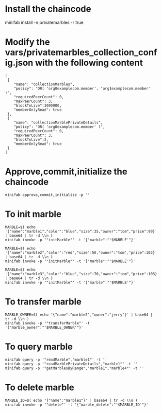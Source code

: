 # Install the chaincode
minifab install -n privatemarbles -r true

# Modify the vars/privatemarbles_collection_config.json with the following content

```
[
 {
    "name": "collectionMarbles",
    "policy": "OR( 'org0examplecom.member', 'org1examplecom.member' )",
    "requiredPeerCount": 0,
    "maxPeerCount": 3,
    "blockToLive":1000000,
    "memberOnlyRead": true
 },
 {
    "name": "collectionMarblePrivateDetails",
    "policy": "OR( 'org0examplecom.member' )",
    "requiredPeerCount": 0,
    "maxPeerCount": 3,
    "blockToLive":3,
    "memberOnlyRead": true
 }
]
```
# Approve,commit,initialize the chaincode
    minifab approve,commit,initialize -p ''

# To init marble
    MARBLE=$( echo '{"name":"marble1","color":"blue","size":35,"owner":"tom","price":99}' | base64 | tr -d \\n )
    minifab invoke -p '"initMarble"' -t '{"marble":"'$MARBLE'"}'

    MARBLE=$( echo '{"name":"marble2","color":"red","size":50,"owner":"tom","price":102}' | base64 | tr -d \\n )
    minifab invoke -p '"initMarble"' -t '{"marble":"'$MARBLE'"}'

    MARBLE=$( echo '{"name":"marble3","color":"blue","size":70,"owner":"tom","price":103}' | base64 | tr -d \\n )
    minifab invoke -p '"initMarble"' -t '{"marble":"'$MARBLE'"}'

# To transfer marble
    MARBLE_OWNER=$( echo '{"name":"marble2","owner":"jerry"}' | base64 | tr -d \\n )
    minifab invoke -p '"transferMarble"' -t '{"marble_owner":"'$MARBLE_OWNER'"}'

# To query marble
    minifab query -p '"readMarble","marble1"' -t ''
    minifab query -p '"readMarblePrivateDetails","marble1"' -t ''
    minifab query -p '"getMarblesByRange","marble1","marble4"' -t ''

# To delete marble
    MARBLE_ID=$( echo '{"name":"marble1"}' | base64 | tr -d \\n )
    minifab invoke -p '"delete"' -t '{"marble_delete":"'$MARBLE_ID'"}'
